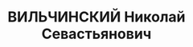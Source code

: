 ---
title: ВИЛЬЧИНСКИЙ Николай Севастьянович
description: "30 лет (в 1934), русский, металлист, обр.:низшее, Северо-Кавказский\
  \ комвуз, 1930 г. \n  секретарь парткома завода «Россельмаш», г. Ростов \n    член\
  \ ВКП(б) с 1927 г., делегат XVII съезда ВКП(б) от Азово-Черноморского края \n  Участие\
  \ в гражданской войне: 2 года с 1920-1922 гг. на Врангелевском фронте \n  Исключен\
  \ из партии, расстрелян 13.12.1937"
---